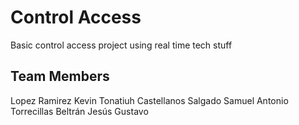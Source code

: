 # Control Access

Basic control access project using real time tech stuff

## Team Members

Lopez Ramirez Kevin Tonatiuh 
Castellanos Salgado Samuel Antonio
Torrecillas Beltrán Jesús Gustavo
